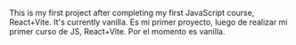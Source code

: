 This is my first project after completing my first JavaScript course, React+Vite. It's currently vanilla.
Es mi primer proyecto, luego de realizar mi primer curso de JS, React+Vite. Por el momento es vanilla.
